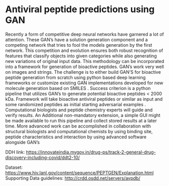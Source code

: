 # Antiviral peptide predictions using GAN

Recently a form of competitive deep neural networks have garnered a lot of attention. These GAN’s have a solution generation component and a competing network that tries to fool the models generation by the first network. This competition and evolution ensures both robust recognition of features that classify objects into given categories while also generating new variations of original input data. This methodology can be incorporated into a framework for generation of bioactive peptides. GAN’s work very well on images and strings. The challenge is to either build GAN’S for bioactive peptide generation from scratch using python based deep learning frameworks or customize existing GAN implementations developed for new molecule generation based on SMILES . Success criterion is a python pipeline that utilizes GAN’s to generate potential bioactive peptides < 2000 kDa. Framework will take bioactive antiviral peptides or similar as input and some randomized peptides as initial starting adversarial examples . Computational biologists and peptide chemistry experts will guide and verify results. An Additional non-mandatory extension, a simple GUI might be made available to run this pipeline and collect stored results at a later time. More advanced work can be accomplished in collaboration with structural biologists and computational chemists by using binding site, peptide characteristics and interaction by using advanced software alongside GAN’s

DDH link:
https://innovateindia.mygov.in/drug-ps/track-2-general-drug-discovery-including-covid/ddt2-10/

Dataset: https://www.hiv.lanl.gov/content/sequence/PEPTGEN/Explanation.html
Supporting Data guidelines: http://crdd.osdd.net/servers/avpdb/


